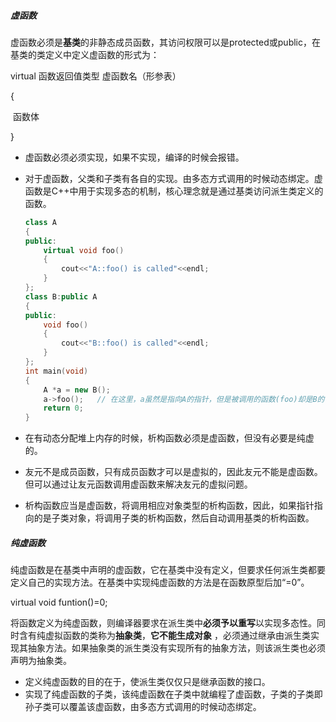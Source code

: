 ##### 虚函数

​	虚函数必须是**基类**的非静态成员函数，其访问权限可以是protected或public，在基类的类定义中定义虚函数的形式为：

virtual	函数返回值类型	虚函数名（形参表）

{

​	函数体

}

* 虚函数必须必须实现，如果不实现，编译的时候会报错。

* 对于虚函数，父类和子类有各自的实现。由多态方式调用的时候动态绑定。虚函数是C++中用于实现多态的机制，核心理念就是通过基类访问派生类定义的函数。

  ```c++
  class A  
  {  
  public:  
      virtual void foo()  
      {  
          cout<<"A::foo() is called"<<endl;  
      }  
  };  
  class B:public A  
  {  
  public:  
      void foo()  
      {  
          cout<<"B::foo() is called"<<endl;  
      }  
  };  
  int main(void)  
  {  
      A *a = new B();  
      a->foo();   // 在这里，a虽然是指向A的指针，但是被调用的函数(foo)却是B的!  
      return 0;  
  }  
  ```

* 在有动态分配堆上内存的时候，析构函数必须是虚函数，但没有必要是纯虚的。

* 友元不是成员函数，只有成员函数才可以是虚拟的，因此友元不能是虚函数。但可以通过让友元函数调用虚函数来解决友元的虚拟问题。

* 析构函数应当是虚函数，将调用相应对象类型的析构函数，因此，如果指针指向的是子类对象，将调用子类的析构函数，然后自动调用基类的析构函数。



##### 纯虚函数

​	纯虚函数是在基类中声明的虚函数，它在基类中没有定义，但要求任何派生类都要定义自己的实现方法。在基类中实现纯虚函数的方法是在函数原型后加“=0”。

virtual void funtion()=0;

​	将函数定义为纯虚函数，则编译器要求在派生类中**必须予以重写**以实现多态性。同时含有纯虚拟函数的类称为**抽象类**，**它不能生成对象** ，必须通过继承由派生类实现其抽象方法。如果抽象类的派生类没有实现所有的抽象方法，则该派生类也必须声明为抽象类。

* 定义纯虚函数的目的在于，使派生类仅仅只是继承函数的接口。
* 实现了纯虚函数的子类，该纯虚函数在子类中就编程了虚函数，子类的子类即孙子类可以覆盖该虚函数，由多态方式调用的时候动态绑定。